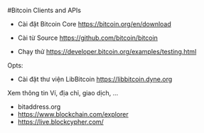 
#Bitcoin Clients and APIs 


- Cài đặt Bitcoin Core
https://bitcoin.org/en/download

- Cài từ Source
https://github.com/bitcoin/bitcoin


- Chạy thử
https://developer.bitcoin.org/examples/testing.html 


Opts:
- Cài đặt thư viện LibBitcoin
https://libbitcoin.dyne.org


Xem thông tin Ví, địa chỉ, giao dịch, ...
- bitaddress.org
- https://www.blockchain.com/explorer 
- https://live.blockcypher.com/ 
